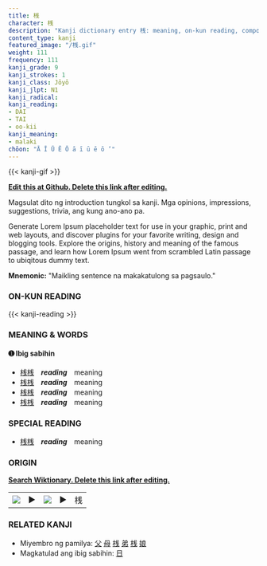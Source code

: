 ```yaml
---
title: 桟
character: 桟
description: "Kanji dictionary entry 桟: meaning, on-kun reading, compounds, origin, related kanji"
content_type: kanji
featured_image: "/桟.gif"
weight: 111
frequency: 111
kanji_grade: 9
kanji_strokes: 1
kanji_class: Jōyō
kanji_jlpt: N1
kanji_radical: 
kanji_reading: 
- DAI
- TAI
- oo-kii
kanji_meaning:
- malaki
chōon: "Ā Ī Ū Ē Ō ā ī ū ē ō ’"
---
```

[//]: # (Don't edit the line below. Kanji animated GIF code is automatically generated.)
{{< kanji-gif >}}

[//]: # (Edit below this line.)

**[Edit this at Github. Delete this link after editing.](https://github.com/tim0g/tim/tree/main/content/kanji/桟/index.md)**

Magsulat dito ng introduction tungkol sa kanji. Mga opinions, impressions, suggestions, trivia, ang kung ano-ano pa.

Generate Lorem Ipsum placeholder text for use in your graphic, print and web layouts, and discover plugins for your favorite writing, design and blogging tools. Explore the origins, history and meaning of the famous passage, and learn how Lorem Ipsum went from scrambled Latin passage to ubiqitous dummy text.
 
**Mnemonic:** "Maikling sentence na makakatulong sa pagsaulo."

### ON-KUN READING

[//]: # (Don't edit the line below. ON-KUN READING code is automatically generated.)
{{< kanji-reading >}}

### MEANING & WORDS

#### ➊ **Ibig sabihin**
  - [桟](../桟)[桟](../桟)　***reading***　meaning
  - [桟](../桟)[桟](../桟)　***reading***　meaning
  - [桟](../桟)[桟](../桟)　***reading***　meaning
  - [桟](../桟)[桟](../桟)　***reading***　meaning

### SPECIAL READING
  - [桟](../桟)[桟](../桟)　***reading***　meaning

### ORIGIN

**[Search Wiktionary. Delete this link after editing.](https://wiktionary.org/wiki/桟)**
<table class="kanji-table"><tr><td>
<img src="60px-桟-bronze.svg.png">
</td><td>▶</td><td>
<img src="60px-桟-oracle.svg.png">
</td><td>▶</td>
<td class="kanji-origin">桟</td>
</tr></table>

### RELATED KANJI
- Miyembro ng pamilya: [父](../父) [母](../母) [桟](../桟) [弟](../弟) [桟](../桟) [娘](../娘)
- Magkatulad ang ibig sabihin: [日](../日)
